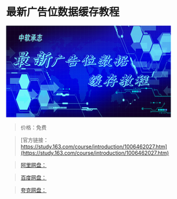 # 最新广告位数据缓存教程

![img](../../../assets/study163/free/ad4f27f3f63c4dafb6251072e15a803e.jpg)

> 价格：免费

> [官方链接：https://study.163.com/course/introduction/1006462027.htm](https://study.163.com/course/introduction/1006462027.htm)

> [阿里网盘：]()

> [百度网盘：]()

> [夸克网盘：]()
